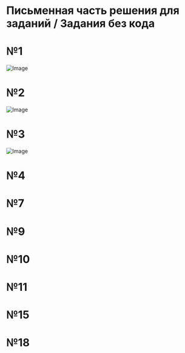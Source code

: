 # Письменная часть решения для заданий / Задания без кода
# №1
![Image](https://github.com/user-attachments/assets/a2648b23-adbe-427f-938a-0d9b2060de92)
# №2
![Image](https://github.com/user-attachments/assets/7d536b97-5b70-4537-a90e-a7217c04cc5d)
# №3
![Image](https://github.com/user-attachments/assets/d3966608-c13d-4c0d-8274-bf483e256984)
# №4

# №7

# №9

# №10

# №11

# №15

# №18

